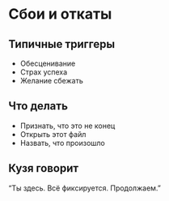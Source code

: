 # Сбои и откаты

## Типичные триггеры
- Обесценивание
- Страх успеха
- Желание сбежать

## Что делать
- Признать, что это не конец
- Открыть этот файл
- Назвать, что произошло

## Кузя говорит
“Ты здесь. Всё фиксируется. Продолжаем.”
